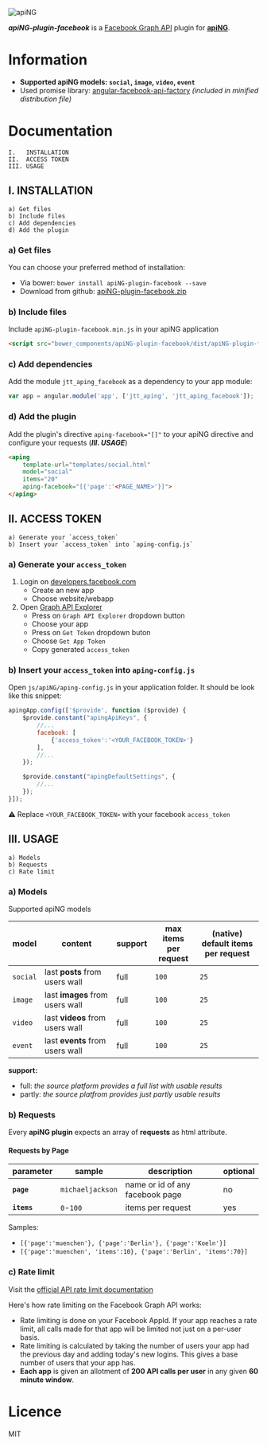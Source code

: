 [logo]: http://aping.io/logo/320/aping-plugin.png "apiNG Plugin"
![apiNG][logo]

**_apiNG-plugin-facebook_** is a [Facebook Graph API](https://developers.facebook.com/docs/graph-api) plugin for [**apiNG**](https://github.com/JohnnyTheTank/apiNG).

# Information
* **Supported apiNG models: `social`, `image`, `video`, `event`**
* Used promise library: [angular-facebook-api-factory](https://github.com/JohnnyTheTank/angular-facebook-api-factory) _(included in minified distribution file)_

# Documentation
    I.   INSTALLATION
    II.  ACCESS TOKEN
    III. USAGE

## I. INSTALLATION
    a) Get files
    b) Include files
    c) Add dependencies
    d) Add the plugin

### a) Get files
You can choose your preferred method of installation:

* Via bower: `bower install apiNG-plugin-facebook --save`
* Download from github: [apiNG-plugin-facebook.zip](https://github.com/JohnnyTheTank/apiNG-plugin-facebook/zipball/master)

### b) Include files
Include `apiNG-plugin-facebook.min.js` in your apiNG application
```html
<script src="bower_components/apiNG-plugin-facebook/dist/apiNG-plugin-facebook.min.js"></script>
```

### c) Add dependencies
Add the module `jtt_aping_facebook` as a dependency to your app module:
```js
var app = angular.module('app', ['jtt_aping', 'jtt_aping_facebook']);
```

### d) Add the plugin
Add the plugin's directive `aping-facebook="[]"` to your apiNG directive and configure your requests (_**III. USAGE**_)
```html
<aping
    template-url="templates/social.html"
    model="social"
    items="20"
    aping-facebook="[{'page':'<PAGE_NAME>'}]">
</aping>
```

## II. ACCESS TOKEN
    a) Generate your `access_token`
    b) Insert your `access_token` into `aping-config.js`

### a) Generate your `access_token`
1. Login on [developers.facebook.com](https://developers.facebook.com/)
    - Create an new app
    - Choose website/webapp
2. Open [Graph API Explorer](https://developers.facebook.com/tools/explorer/)
    - Press on `Graph API Explorer` dropdown button
    - Choose your app
    - Press on `Get Token` dropdown buton
    - Choose `Get App Token`
    - Copy generated `access_token`

### b) Insert your `access_token` into `aping-config.js`
Open `js/apiNG/aping-config.js` in your application folder. It should be look like this snippet:
```js
apingApp.config(['$provide', function ($provide) {
    $provide.constant("apingApiKeys", {
        //...
        facebook: [
            {'access_token':'<YOUR_FACEBOOK_TOKEN>'}
        ],
        //...
    });

    $provide.constant("apingDefaultSettings", {
        //...
    });
}]);
```

:warning: Replace `<YOUR_FACEBOOK_TOKEN>` with your facebook `access_token`

## III. USAGE
    a) Models
    b) Requests
    c) Rate limit

### a) Models
Supported apiNG models

|  model   | content | support | max items<br>per request | (native) default items<br>per request |
|----------|---------|---------|--------|---------|
| `social` | last **posts** from users wall | full    | `100`   | `25`   |
| `image`  | last **images** from users wall | full    | `100`   | `25`   |
| `video`  | last **videos** from users wall  | full    | `100`   | `25`   |
| `event`  | last **events** from users wall  | full    | `100`   | `25`   |

**support:**
* full: _the source platform provides a full list with usable results_ <br>
* partly: _the source platfrom provides just partly usable results_


### b) Requests
Every **apiNG plugin** expects an array of **requests** as html attribute.

#### Requests by Page
|  parameter  | sample | description | optional |
|----------|---------|---------|---------|
| **`page`** | `michaeljackson` | name or id of any facebook page | no |
| **`items`**  | `0`-`100` | items per request |  yes  |

Samples:
* `[{'page':'muenchen'}, {'page':'Berlin'}, {'page':'Koeln'}]`
* `[{'page':'muenchen', 'items':10}, {'page':'Berlin', 'items':70}]`

### c) Rate limit

Visit the [official API rate limit documentation](https://developers.facebook.com/docs/graph-api/advanced/rate-limiting)

Here's how rate limiting on the Facebook Graph API works:
- Rate limiting is done on your Facebook AppId. If your app reaches a rate limit, all calls made for that app will be limited not just on a per-user basis.
- Rate limiting is calculated by taking the number of users your app had the previous day and adding today's new logins. This gives a base number of users that your app has.
- **Each app** is given an allotment of **200 API calls per user** in any given **60 minute window**.

# Licence
MIT

